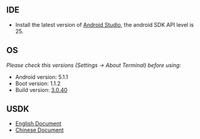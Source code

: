 ## IDE

- Install the latest version of [Android Studio](https://developer.android.google.cn/studio/index.html),  the android SDK API level is 25.

## OS

*Please check this versions (Settings -> About Terminal) before using:*

- Android version: 5.1.1
- Boot version: 1.1.2
- Build version: [3.0.40](http://git.landicorp.com/device-maintenance/ota-release)

## USDK

+ [English Document](http://resource.landicorp.com/arke/site_resources/apis/usdk-en/index.html)
+ [Chinese Document](http://resource.landicorp.com/arke/site_resources/apis/usdk-zh/index.html)


